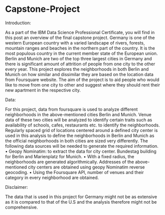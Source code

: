 # Capstone-Project

Introduction:

As a part of the IBM Data Science Professional Certificate, you will find in this post an overview of the final capstone project. Germany is one of the western European country with a varied landscape of rivers, forests, mountain ranges and beaches in the northern part of the country. It is the most populous country in the current member state of the European union. Berlin and Munich are two of the top three largest cities in Germany and there is significant amount of attrition of people from one city to the other every year. This project explores the neighborhoods in both Berlin and Munich on how similar and dissimilar they are based on the location data from Foursquare website. The aim of the project is to aid people who would like to move from one city to other and suggest where they should rent their new apartment in the respective city.

Data:

For this project, data from foursquare is used to analyze different neighborhoods in the above-mentioned cities Berlin and Munich. Venue data of these two cities will be analyzed to identify certain traits such as availability of schools, cafes, restaurants etc. to identify the neighborhoods. Regularly spaced grid of locations centered around a defined city center is used in this analysis to define the neighborhoods in Berlin and Munich as the official neighborhoods in both cities are sized very differently. The following data sources will be needed to generate the required information. • Geopy Nominatim: to extract the data for city center. Bundestag building for Berlin and Marienplatz for Munich. • With a fixed radius, the neighborhoods are generated algorithmically. Addresses of the above-mentioned city centers are obtained using geopy Nominatim reverse geocoding. • Using the Foursquare API, number of venues and their category in every neighborhood are obtained.

Disclaimer:

The data that is used in this project for Germany might not be as extensive as it is compared to that of the U.S and the analysis therefore might not be comprehensive.
